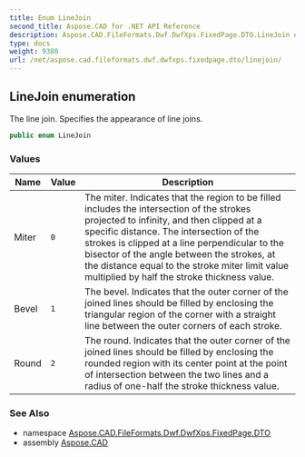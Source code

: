 ```yaml
---
title: Enum LineJoin
second_title: Aspose.CAD for .NET API Reference
description: Aspose.CAD.FileFormats.Dwf.DwfXps.FixedPage.DTO.LineJoin enum. The line join. Specifies the appearance of line joins
type: docs
weight: 9380
url: /net/aspose.cad.fileformats.dwf.dwfxps.fixedpage.dto/linejoin/
---
```

## LineJoin enumeration

The line join. Specifies the appearance of line joins.

```csharp
public enum LineJoin
```

### Values

| Name | Value | Description |
| --- | --- | --- |
| Miter | `0` | The miter. Indicates that the region to be filled includes the intersection of the strokes projected to infinity, and then clipped at a specific distance. The intersection of the strokes is clipped at a line perpendicular to the bisector of the angle between the strokes, at the distance equal to the stroke miter limit value multiplied by half the stroke thickness value. |
| Bevel | `1` | The bevel. Indicates that the outer corner of the joined lines should be filled by enclosing the triangular region of the corner with a straight line between the outer corners of each stroke. |
| Round | `2` | The round. Indicates that the outer corner of the joined lines should be filled by enclosing the rounded region with its center point at the point of intersection between the two lines and a radius of one-half the stroke thickness value. |

### See Also

* namespace [Aspose.CAD.FileFormats.Dwf.DwfXps.FixedPage.DTO](../../aspose.cad.fileformats.dwf.dwfxps.fixedpage.dto/)
* assembly [Aspose.CAD](../../)


